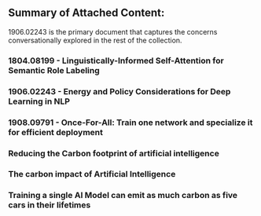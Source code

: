 



## Summary of Attached Content:

1906.02243 is the primary document that captures the concerns conversationally explored in the rest of the collection. 


### 1804.08199 - Linguistically-Informed Self-Attention for Semantic Role Labeling


### 1906.02243 - Energy and Policy Considerations for Deep Learning in NLP

### 1908.09791 - Once-For-All: Train one network and specialize it for efficient deployment

### Reducing the Carbon footprint of artificial intelligence

### The carbon impact of Artificial Intelligence

### Training a single AI Model can emit as much carbon as five cars in their lifetimes
